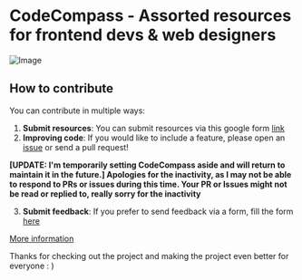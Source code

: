 # CodeCompass - Assorted resources for frontend devs & web designers

![Image](https://github.com/user-attachments/assets/22f2c85d-395e-4be2-8f8c-99f34b3d858e)

## How to contribute

You can contribute in multiple ways:
1. **Submit resources**: You can submit resources via this google form [link](https://forms.gle/wTuZ6E77pF4chHGL7)
2. **Improving code**: If you would like to include a feature, please open an [issue](https://github.com/iamernesto14/CodeCompass/issues) or send a pull request! 

**[UPDATE: I'm temporarily setting CodeCompass aside and will return to maintain it in the future.] Apologies for the inactivity, as I may not be able to respond to PRs or issues during this time. Your PR or Issues might not be read or replied to, really sorry for the inactivity**

3. **Submit feedback**: If you prefer to send feedback via a form, fill the form [here](https://forms.gle/jC8GQEPDgdUBbzpB6)

[More information](https://github.com/iamernesto14/CodeCompass/blob/main/CONTRIBUTE.md)

Thanks for checking out the project and making the project even better for everyone : )
